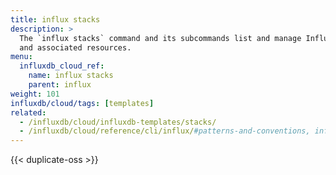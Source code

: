 ```yaml
---
title: influx stacks
description: >
  The `influx stacks` command and its subcommands list and manage InfluxDB stacks
  and associated resources.
menu:
  influxdb_cloud_ref:
    name: influx stacks
    parent: influx
weight: 101
influxdb/cloud/tags: [templates]
related:
  - /influxdb/cloud/influxdb-templates/stacks/
  - /influxdb/cloud/reference/cli/influx/#patterns-and-conventions, influx CLI patterns and conventions
---
```


{{< duplicate-oss >}}

